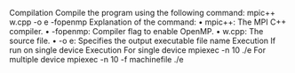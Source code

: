 Compilation
Compile the program using the following command:
mpic++ w.cpp -o e -fopenmp
Explanation of the command:
•   mpic++: The MPI C++ compiler.
•   -fopenmp: Compiler flag to enable OpenMP.
•   w.cpp: The source file.
•   -o e: Specifies the output executable file name
Execution
If run on single device
Execution
For single device
mpiexec -n 10 ./e
For multiple device
mpiexec  -n 10 -f machinefile ./e
